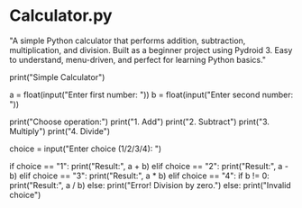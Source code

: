 # Calculator.py
"A simple Python calculator that performs addition, subtraction, multiplication, and division. Built as a beginner project using Pydroid 3. Easy to understand, menu-driven, and perfect for learning Python basics."

print("Simple Calculator")

a = float(input("Enter first number: "))
b = float(input("Enter second number: "))

print("Choose operation:")
print("1. Add")
print("2. Subtract")
print("3. Multiply")
print("4. Divide")

choice = input("Enter choice (1/2/3/4): ")

if choice == "1":
    print("Result:", a + b)
elif choice == "2":
    print("Result:", a - b)
elif choice == "3":
    print("Result:", a * b)
elif choice == "4":
    if b != 0:
        print("Result:", a / b)
    else:
        print("Error! Division by zero.")
else:
    print("Invalid choice")